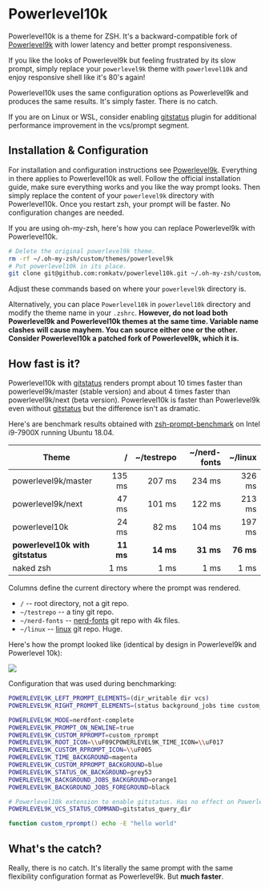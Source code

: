 # Powerlevel10k

Powerlevel10k is a theme for ZSH. It's a backward-compatible fork of
[Powerlevel9k](https://github.com/bhilburn/powerlevel9k) with lower latency and better
prompt responsiveness.

If you like the looks of Powerlevel9k but feeling frustrated by its slow prompt,
simply replace your `powerlevel9k` theme with `powerlevel10k` and enjoy responsive
shell like it's 80's again!

Powerlevel10k uses the same configuration options as Powerlevel9k and produces the
same results. It's simply faster. There is no catch.

If you are on Linux or WSL, consider enabling [gitstatus](https://github.com/romkatv/gitstatus)
plugin for additional performance improvement in the vcs/prompt segment.

## Installation & Configuration

For installation and configuration instructions see
[Powerlevel9k](https://github.com/bhilburn/powerlevel9k). Everything in there applies to
Powerlevel10k as well. Follow the official installation guide, make sure everything works
and you like the way prompt looks. Then simply replace the content of your `powerlevel9k`
directory with Powerlevel10k. Once you restart zsh, your prompt will be faster. No
configuration changes are needed.

If you are using oh-my-zsh, here's how you can replace Powerlevel9k with Powerlevel10k.

```zsh
# Delete the original powerlevel9k theme.
rm -rf ~/.oh-my-zsh/custom/themes/powerlevel9k
# Put powerlevel10k in its place.
git clone git@github.com:romkatv/powerlevel10k.git ~/.oh-my-zsh/custom/themes/powerlevel9k
```

Adjust these commands based on where your `powerlevel9k` directory is.

Alternatively, you can place `Powerlevel10k` in `powerlevel10k` directory and modify
the theme name in your `.zshrc`. **However, do not load both Powerlevel9k and Powerlevel10k
themes at the same time. Variable name clashes will cause mayhem. You can source either
one or the other. Consider Powerlevel10k a patched fork of Powerlevel9k, which it is.**

## How fast is it?

Powerlevel10k with [gitstatus](https://github.com/romkatv/gitstatus) renders prompt about
10 times faster than powerlevel9k/master (stable version) and about 4 times faster than
powerlevel9k/next (beta version). Powerlevel10k is faster than Powerlevel9k even without
[gitstatus](https://github.com/romkatv/gitstatus) but the difference isn't as dramatic.

Here's are benchmark results obtained with
[zsh-prompt-benchmark](https://github.com/romkatv/zsh-prompt-benchmark) on Intel i9-7900X
running Ubuntu 18.04.

| Theme                            | /          | ~/testrepo | ~/nerd-fonts | ~/linux    |
|----------------------------------|-----------:|-----------:|-------------:|-----------:|
| powerlevel9k/master              |     135 ms |     207 ms |       234 ms |     326 ms |
| powerlevel9k/next                |       47 ms|     101 ms |       122 ms |     213 ms |
| powerlevel10k                    |      24 ms |      82 ms |       104 ms |     197 ms |
| **powerlevel10k with gitstatus** |  **11 ms** |  **14 ms** |    **31 ms** |  **76 ms** |
| naked zsh                        |       1 ms |       1 ms |         1 ms |       1 ms |

Columns define the current directory where the prompt was rendered.

  * `/` -- root directory, not a git repo.
  * `~/testrepo` -- a tiny git repo.
  * `~/nerd-fonts` -- [nerd-fonts](https://github.com/ryanoasis/nerd-fonts) git repo
    with 4k files.
  * `~/linux` -- [linux](https://github.com/torvalds/linux) git repo. Huge.

Here's how the prompt looked like (identical by design in Powerlevel9k and Powerlevel 10k):

![](https://raw.githubusercontent.com/romkatv/powerlevel10k/master/prompt.png)

Configuration that was used during benchmarking:

```zsh
POWERLEVEL9K_LEFT_PROMPT_ELEMENTS=(dir_writable dir vcs)
POWERLEVEL9K_RIGHT_PROMPT_ELEMENTS=(status background_jobs time custom_rprompt)

POWERLEVEL9K_MODE=nerdfont-complete
POWERLEVEL9K_PROMPT_ON_NEWLINE=true
POWERLEVEL9K_CUSTOM_RPROMPT=custom_rprompt
POWERLEVEL9K_ROOT_ICON=\\uF09CPOWERLEVEL9K_TIME_ICON=\\uF017
POWERLEVEL9K_CUSTOM_RPROMPT_ICON=\\uF005
POWERLEVEL9K_TIME_BACKGROUND=magenta
POWERLEVEL9K_CUSTOM_RPROMPT_BACKGROUND=blue
POWERLEVEL9K_STATUS_OK_BACKGROUND=grey53
POWERLEVEL9K_BACKGROUND_JOBS_BACKGROUND=orange1
POWERLEVEL9K_BACKGROUND_JOBS_FOREGROUND=black

# Powerlevel10k extension to enable gitstatus. Has no effect on Powerlevel9k.
POWERLEVEL9K_VCS_STATUS_COMMAND=gitstatus_query_dir

function custom_rprompt() echo -E "hello world"
```

## What's the catch?

Really, there is no catch. It's literally the same prompt with the same flexibility
configuration format as Powerlevel9k. But **much faster**.
